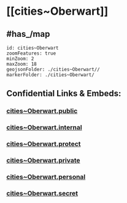 # [[cities~Oberwart]] 


## #has_/map  



```leaflet
id: cities~Oberwart
zoomFeatures: true 
minZoom: 2 
maxZoom: 18
geojsonFolder: ./cities~Oberwart//
markerFolder: ./cities~Oberwart/
```




## Confidential Links & Embeds: 

### [cities~Oberwart.public](/_public/\Earth\Continent\Europe\Europe~Central\Austria\Austrias_States\Burgenland\counties~BL\Oberwartcities~Oberwart.public.md) 

### [cities~Oberwart.internal](/_internal/\Earth\Continent\Europe\Europe~Central\Austria\Austrias_States\Burgenland\counties~BL\Oberwartcities~Oberwart.internal.md) 

### [cities~Oberwart.protect](/_protect/\Earth\Continent\Europe\Europe~Central\Austria\Austrias_States\Burgenland\counties~BL\Oberwartcities~Oberwart.protect.md) 

### [cities~Oberwart.private](/_private/\Earth\Continent\Europe\Europe~Central\Austria\Austrias_States\Burgenland\counties~BL\Oberwartcities~Oberwart.private.md) 

### [cities~Oberwart.personal](/_personal/\Earth\Continent\Europe\Europe~Central\Austria\Austrias_States\Burgenland\counties~BL\Oberwartcities~Oberwart.personal.md) 

### [cities~Oberwart.secret](/_secret/\Earth\Continent\Europe\Europe~Central\Austria\Austrias_States\Burgenland\counties~BL\Oberwartcities~Oberwart.secret.md)

